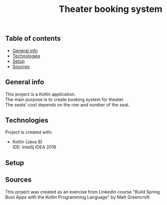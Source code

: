 <h1 align="right">Theater booking system</h1><br>

## Table of contents
* [General info](#general-info)
* [Technologies](#technologies)
* [Setup](#setup)
* [Sources](#sources)

## General info
This project is a Kotlin application.  
The main purpose is to create booking system for theater.  
The seats' cost depends on the row and number of the seat.

## Technologies
Project is created with:
* Kotlin (Java 8)  
IDE: Intellij IDEA 2018

## Setup


## Sources
This project was created as an exercise from LinkedIn course "Build Spring Boot Apps with the Kotlin Programming Language" by Matt Greencroft.
